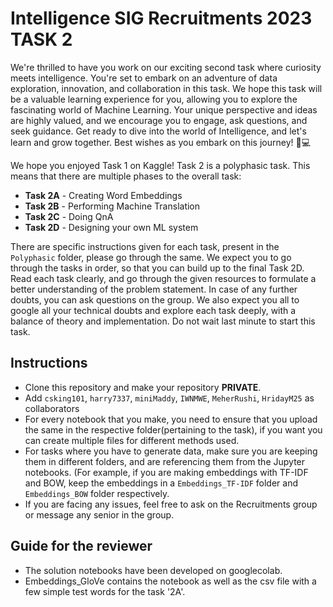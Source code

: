 # Intelligence SIG Recruitments 2023 TASK 2

We're thrilled to have you work on our exciting second task where curiosity meets intelligence. You're set to embark on an adventure of data exploration, innovation, and collaboration in this task. We hope this task will be a valuable learning experience for you, allowing you to explore the fascinating world of Machine Learning. Your unique perspective and ideas are highly valued, and we encourage you to engage, ask questions, and seek guidance. Get ready to dive into the world of Intelligence, and let's learn and grow together. Best wishes as you embark on this journey! 🌟💻

We hope you enjoyed Task 1 on Kaggle! Task 2 is a polyphasic task. This means that there are multiple phases to the overall task:
* **Task 2A** - Creating Word Embeddings
* **Task 2B** - Performing Machine Translation
* **Task 2C** - Doing QnA
* **Task 2D** - Designing your own ML system

There are specific instructions given for each task, present in the `Polyphasic` folder, please go through the same. We expect you to go through the tasks in order, so that you can build up to the final Task 2D. Read each task clearly, and go through the given resources to formulate a better understanding of the problem statement. In case of any further doubts, you can ask questions on the group. We also expect you all to google all your technical doubts and explore each task deeply, with a balance of theory and implementation. Do not wait last minute to start this task.

## Instructions
* Clone this repository and make your repository **PRIVATE**.
* Add `csking101`, `harry7337`, `miniMaddy`, `IWNMWE`, `MeherRushi`, `HridayM25` as collaborators
* For every notebook that you make, you need to ensure that you upload the same in the respective folder(pertaining to the task), if you want you can create multiple files for different methods used.
* For tasks where you have to generate data, make sure you are keeping them in different folders, and are referencing them from the Jupyter notebooks. (For example, if you are making embeddings with TF-IDF and BOW, keep the embeddings in a `Embeddings_TF-IDF` folder and `Embeddings_BOW` folder respectively.
* If you are facing any issues, feel free to ask on the Recruitments group or message any senior in the group.

## Guide for the reviewer
* The solution notebooks have been developed on googlecolab.
* Embeddings_GloVe contains the notebook as well as the csv file with a few simple test words for the task '2A'.
